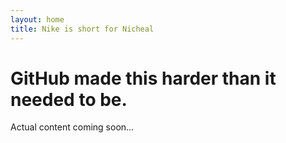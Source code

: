 ```yaml
---
layout: home
title: Nike is short for Nicheal
---
```


# GitHub made this harder than it needed to be.

Actual content coming soon...
